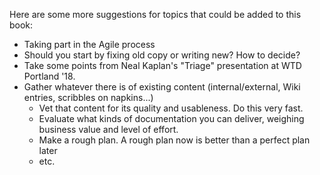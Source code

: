 Here are some more suggestions for topics that could be added to this book: 

* Taking part in the Agile process
* Should you start by fixing old copy or writing new? How to decide?
* Take some points from Neal Kaplan's "Triage" presentation at WTD Portland '18.
* Gather whatever there is of existing content (internal/external, Wiki entries, scribbles on napkins...)
  * Vet that content for its quality and usableness. Do this very fast.
  * Evaluate what kinds of documentation you can deliver, weighing business value and level of effort.
  * Make a rough plan. A rough plan now is better than a perfect plan later
  * etc.
